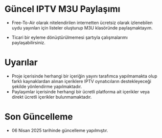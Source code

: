 # Güncel IPTV M3U Paylaşımı
* Free-To-Air olarak nitelendirilen internetten ücretsiz olarak izlenebilen uydu yayınları için listeler oluşturup M3U klasöründe paylaşmaktayım.

* Ticari bir eyleme dönüştürülmemesi şartıyla çalışmalarımı paylaşabilirsiniz.

# Uyarılar
* Proje içerisinde herhangi bir içeriğin yayını tarafımca yapılmamakta olup farklı kaynaklardan alınan içeriklere IPTV oynatıcıların destekleyeceği şekilde yönlendirme yapılmaktadır.
* Paylaşımlar içerisinde herhangi bir ücretli platforma ait içerikler veya direkt ücretli içerikler bulunmamaktadır.

# Son Güncelleme
* 06 Nisan 2025 tarihinde güncelleme yapılmıştır.
